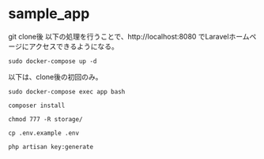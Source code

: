 # sample_app

git clone後 以下の処理を行うことで、http://localhost:8080 でLaravelホームページにアクセスできるようになる。

```
sudo docker-compose up -d
```

以下は、clone後の初回のみ。

```
sudo docker-compose exec app bash
```

```
composer install
```

```
chmod 777 -R storage/
```

```
cp .env.example .env
```

```
php artisan key:generate
```